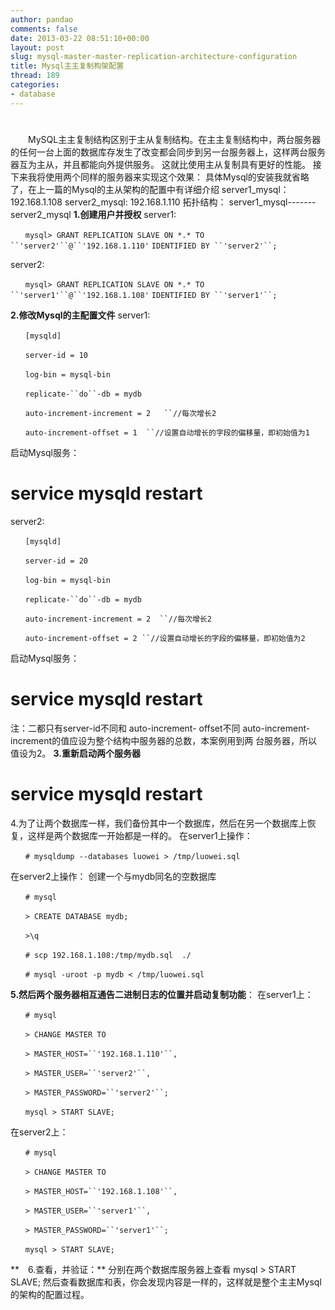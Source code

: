 ```yaml
---
author: pandao
comments: false
date: 2013-03-22 08:51:10+00:00
layout: post
slug: mysql-master-master-replication-architecture-configuration
title: Mysql主主复制构架配置
thread: 189
categories:
- database
---
```


# 









　　MySQL主主复制结构区别于主从复制结构。在主主复制结构中，两台服务器的任何一台上面的数据库存发生了改变都会同步到另一台服务器上，这样两台服务器互为主从，并且都能向外提供服务。 这就比使用主从复制具有更好的性能。
接下来我将使用两个同样的服务器来实现这个效果：
具体Mysql的安装我就省略了，在上一篇的Mysql的主从架构的配置中有详细介绍
server1_mysql：192.168.1.108
server2_mysql: 192.168.1.110
拓扑结构：
server1_mysql-------server2_mysql
**1.创建用户并授权**
server1:




















`　　mysql> GRANT REPLICATION SLAVE ON *.* TO ``'server2'``@``'192.168.1.110'` `IDENTIFIED BY ``'server2'``;`














server2:




















`　　mysql> GRANT REPLICATION SLAVE ON *.* TO ``'server1'``@``'192.168.1.108'` `IDENTIFIED BY ``'server1'``;`














**2.修改Mysql的主配置文件**
server1:




















`　　[mysqld] `




`　　server-id = 10 `




`　　log-bin = mysql-bin `




`　　replicate-``do``-db = mydb `




`　　auto-increment-increment = 2   ``//每次增长2 `




`　　auto-increment-offset = 1  ``//设置自动增长的字段的偏移量，即初始值为1`














启动Mysql服务：
# service mysqld restart
server2:




















`　　[mysqld] `




`　　server-id = 20 `




`　　log-bin = mysql-bin `




`　　replicate-``do``-db = mydb `




`　　auto-increment-increment = 2  ``//每次增长2 `




`　　auto-increment-offset = 2 ``//设置自动增长的字段的偏移量，即初始值为2`














启动Mysql服务：
# service mysqld restart
注：二都只有server-id不同和 auto-increment- offset不同
auto-increment-increment的值应设为整个结构中服务器的总数，本案例用到两
台服务器，所以值设为2。
**3.重新启动两个服务器**
# service mysqld restart
4.为了让两个数据库一样，我们备份其中一个数据库，然后在另一个数据库上恢
复，这样是两个数据库一开始都是一样的。
在server1上操作：




















`　　# mysqldump --databases luowei > /tmp/luowei.sql`














在server2上操作：
创建一个与mydb同名的空数据库




















`　　# mysql `




`　　> CREATE DATABASE mydb; `




`　　>\q `




`　　# scp 192.168.1.108:/tmp/mydb.sql  ./ `




`　　# mysql -uroot -p mydb < /tmp/luowei.sql`














**5.然后两个服务器相互通告二进制日志的位置并启动复制功能**：
在server1上：




















`　　# mysql `




`　　> CHANGE MASTER TO `




`　　> MASTER_HOST=``'192.168.1.110'``, `




`　　> MASTER_USER=``'server2'``, `




`　　> MASTER_PASSWORD=``'server2'``; `




`　　mysql > START SLAVE;`














在server2上：




















`　　# mysql `




`　　> CHANGE MASTER TO `




`　　> MASTER_HOST=``'192.168.1.108'``, `




`　　> MASTER_USER=``'server1'``, `




`　　> MASTER_PASSWORD=``'server1'``; `




`　　mysql > START SLAVE;`














**　6.查看，并验证：**
分别在两个数据库服务器上查看
mysql > START SLAVE;
然后查看数据库和表，你会发现内容是一样的，这样就是整个主主Mysql的架构的配置过程。





